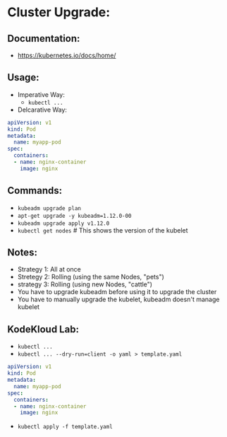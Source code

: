 # Cluster Upgrade:
## Documentation:
- https://kubernetes.io/docs/home/

## Usage:
- Imperative Way:
  - `kubectl ...`
- Delcarative Way:
```yaml
apiVersion: v1
kind: Pod
metadata:
  name: myapp-pod
spec:
  containers:
  - name: nginx-container
    image: nginx
```
## Commands:
- `kubeadm upgrade plan`
- `apt-get upgrade -y kubeadm=1.12.0-00`
- `kubeadm upgrade apply v1.12.0`
- `kubectl get nodes` # This shows the version of the kubelet

## Notes:
- Strategy 1: All at once
- Stretegy 2: Rolling (using the same Nodes, "pets")
- strategy 3: Rolling (using new Nodes, "cattle")
- You have to upgrade kubeadm before using it to upgrade the cluster
- You have to manually upgrade the kubelet, kubeadm doesn't manage kubelet

## KodeKloud Lab:
- `kubectl ...`
- `kubectl ... --dry-run=client -o yaml > template.yaml`
```yaml
apiVersion: v1
kind: Pod
metadata:
  name: myapp-pod
spec:
  containers:
  - name: nginx-container
    image: nginx
```
- `kubectl apply -f template.yaml`
